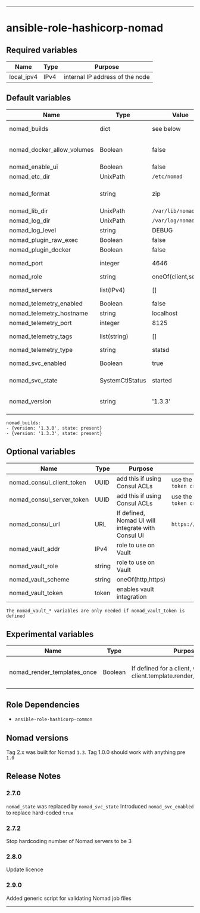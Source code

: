 ----
# ansible-role-hashicorp-nomad

## Required variables
| Name | Type | Purpose |
| ---- | ---- | ------- |
| local_ipv4 | IPv4 | internal IP address of the node |

## Default variables
| Name | Type | Value | Purpose |
| ---- | ---- | ----- | ------- |
| nomad_builds | dict | see below | decides with versions of the binary to install |
| nomad_docker_allow_volumes | Boolean | false | whether a Nomad client should allow Docker volumes |
| nomad_enable_ui | Boolean | false ||
| nomad_etc_dir | UnixPath | `/etc/nomad` | where the config lives |
| nomad_format | string | zip | used to work out the name of the Nomad archive |
| nomad_lib_dir | UnixPath | `/var/lib/nomad` ||
| nomad_log_dir | UnixPath | `/var/log/nomad` ||
| nomad_log_level | string | DEBUG ||
| nomad_plugin_raw_exec | Boolean | false ||
| nomad_plugin_docker | Boolean | false ||
| nomad_port | integer | 4646 | where the Nomad UI listens |
| nomad_role | string | oneOf(client,server) ||
| nomad_servers | list(IPv4) | [] | IP addrs of the Nomad server agents |
| nomad_telemetry_enabled | Boolean | false ||
| nomad_telemetry_hostname | string | localhost ||
| nomad_telemetry_port | integer | 8125 ||
| nomad_telemetry_tags | list(string) | [] | string format = "name:value" |
| nomad_telemetry_type | string | statsd | oneOf(datadog,statsd) |
| nomad_svc_enabled | Boolean | true | whether to start the service after reboot ||
| nomad_svc_state | SystemCtlStatus | started | oneOf(restarted, started, stopped) ||
| nomad_version | string | '1.3.3' | defines which of the entries in `nomad_builds` is active |
```
nomad_builds:
- {version: '1.3.0', state: present}
- {version: '1.3.3', state: present}
```

## Optional variables
| Name | Type | Purpose | Example |
| ---- | ---- | ------- | ------- |
| nomad_consul_client_token | UUID | add this if using Consul ACLs | use the output from `consul acl token create` |
| nomad_consul_server_token | UUID | add this if using Consul ACLs | use the output from `consul acl token create` |
| nomad_consul_url | URL | If defined, Nomad UI will integrate with Consul UI | `https://consul.example.com/ui` |
| nomad_vault_addr | IPv4 | role to use on Vault ||
| nomad_vault_role | string | role to use on Vault ||
| nomad_vault_scheme | string | oneOf(http,https) ||
| nomad_vault_token | token | enables vault integration ||
```
The nomad_vault_* variables are only needed if nomad_vault_token is defined
```

## Experimental variables
| Name | Type | Purpose | Comment |
| ---- | ---- | ------- | ------- |
| nomad_render_templates_once | Boolean | If defined for a client, will add client.template.render_templates_once | Requires custom Nomad build |

## Role Dependencies
- `ansible-role-hashicorp-common`

## Nomad versions
Tag 2.x was built for Nomad `1.3`.  Tag 1.0.0 should work with anything pre `1.0`

## Release Notes
### 2.7.0
`nomad_state` was replaced by `nomad_svc_state`
Introduced `nomad_svc_enabled` to replace hard-coded `true`
### 2.7.2
Stop hardcoding number of Nomad servers to be 3
### 2.8.0
Update licence
### 2.9.0
Added generic script for validating Nomad job files

****
